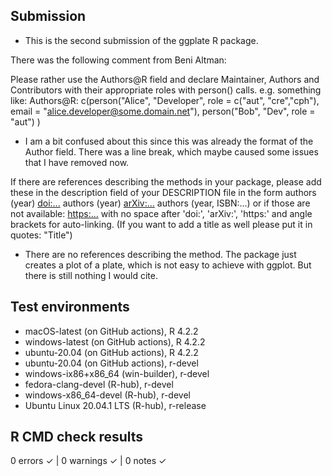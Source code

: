 ## Submission 

* This is the second submission of the ggplate R package.

There was the following comment from Beni Altman:

Please rather use the Authors@R field and declare Maintainer, Authors and Contributors with their appropriate roles with person() calls.
e.g. something like:
Authors@R: c(person("Alice", "Developer", role = c("aut", "cre","cph"),
email = "alice.developer@some.domain.net"),
person("Bob", "Dev", role = "aut") )

* I am a bit confused about this since this was already the format of the Author field. There was a line break, which maybe caused some issues that I have removed now.

If there are references describing the methods in your package, please add these in the description field of your DESCRIPTION file in the form
authors (year) <doi:...>
authors (year) <arXiv:...>
authors (year, ISBN:...)
or if those are not available: <https:...>
with no space after 'doi:', 'arXiv:', 'https:' and angle brackets for auto-linking. (If you want to add a title as well please put it in quotes: "Title")

* There are no references describing the method. The package just creates a plot of a plate, which is not easy to achieve with ggplot. But there is still nothing I would cite.

## Test environments
* macOS-latest (on GitHub actions), R 4.2.2
* windows-latest (on GitHub actions), R 4.2.2
* ubuntu-20.04 (on GitHub actions), R 4.2.2
* ubuntu-20.04 (on GitHub actions), r-devel
* windows-ix86+x86_64 (win-builder), r-devel
* fedora-clang-devel (R-hub), r-devel
* windows-x86_64-devel (R-hub), r-devel
* Ubuntu Linux 20.04.1 LTS (R-hub), r-release

## R CMD check results

0 errors ✓ | 0 warnings ✓ | 0 notes ✓

